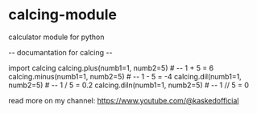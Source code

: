# calcing-module
calculator module for python


-- documantation for calcing --

import calcing
calcing.plus(numb1=1, numb2=5) # --  1 + 5 = 6
calcing.minus(numb1=1, numb2=5) # --  1 - 5 = -4
calcing.dil(numb1=1, numb2=5) # -- 1 / 5 = 0.2
calcing.diln(numb1=1, numb2=5) # -- 1 // 5 = 0



read more on my channel: https://www.youtube.com/@kaskedofficial
